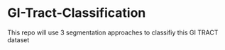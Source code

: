 # GI-Tract-Classification

This repo will use 3 segmentation approaches to classifiy this GI TRACT dataset